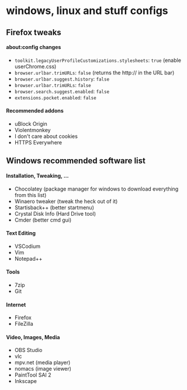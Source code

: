 # windows, linux and stuff configs

## Firefox tweaks

#### about:config changes

- `toolkit.legacyUserProfileCustomizations.stylesheets`: `true` (enable userChrome.css)
- `browser.urlbar.trimURLs`: `false` (returns the http:// in the URL bar)
- `browser.urlbar.suggest.history`: `false`
- `browser.urlbar.trimURLs`: `false`
- `browser.search.suggest.enabled`: `false`
- `extensions.pocket.enabled`: `false`

#### Recommended addons

- uBlock Origin
- Violentmonkey
- I don't care about cookies
- HTTPS Everywhere

## Windows recommended software list

#### Installation, Tweaking, ...
- Chocolatey (package manager for windows to download everything from this list)
- Winaero tweaker (tweak the heck out of it)
- Startisback++ (better startmenu)
- Crystal Disk Info (Hard Drive tool)
- Cmder (better cmd gui)

#### Text Editing
- VSCodium
- Vim
- Notepad++

#### Tools
- 7zip
- Git

#### Internet
- Firefox
- FileZilla

#### Video, Images, Media
- OBS Studio
- vlc
- mpv.net (media player)
- nomacs (image viewer)
- PaintTool SAI 2
- Inkscape
